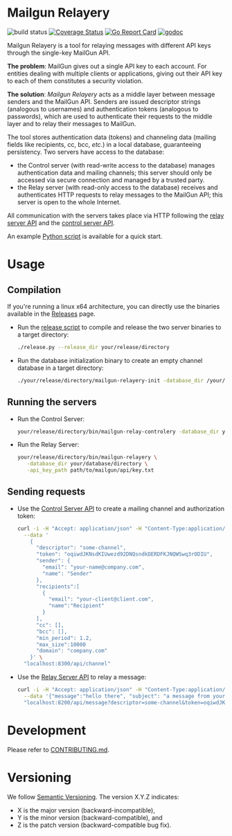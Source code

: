 Mailgun Relayery
================

![build status](https://travis-ci.com/Parquery/mailgun-relayery.svg?branch=master)
[![Coverage Status](https://coveralls.io/repos/github/Parquery/mailgun-relayery/badge.svg?branch=master)](https://coveralls.io/github/Parquery/mailgun-relayery?branch=master)
[![Go Report Card](https://goreportcard.com/badge/github.com/Parquery/mailgun-relayery)](https://goreportcard.com/report/github.com/Parquery/mailgun-relayery)
[![godoc](https://img.shields.io/badge/godoc-reference-5272B4.svg)](https://godoc.org/github.com/Parquery/mailgun-relayery)

Mailgun Relayery is a tool for relaying messages with different API keys through the single-key MailGun API.

**The problem**: MailGun gives out a single API key to each account. For entities dealing with multiple clients or 
applications, giving out their API key to each of them constitutes a security violation.

**The solution**: _Mailgun Relayery_ acts as a middle layer between message senders and the MailGun API.
Senders are issued descriptor strings (analogous to usernames) and authentication tokens (analogous to 
passwords), which are used to authenticate their requests to the middle layer and to relay their messages to MailGun.

The tool stores authentication data (tokens) and channeling data (mailing fields like recipients, cc, bcc, _etc_.) 
in a local database, guaranteeing persistency. Two servers have access to the database:

* the Control server (with read-write access to the database) manages authentication data and mailing channels; this 
    server should only be accessed via secure connection and managed by a trusted party.
* the Relay server (with read-only access to the database) receives and authenticates HTTP requests to relay 
    messages to the MailGun API; this server is open to the whole Internet.


All communication with the servers takes place via HTTP following the
[relay server API](https://github.com/Parquery/mailgun-relayery/swagger/relay/swagger.yaml) and the
[control server API](https://github.com/Parquery/mailgun-relayery/swagger/control/swagger.yaml).

An example [Python script](https://github.com/Parquery/mailgun-relayery/example.py) is available for a quick start. 


Usage
=====

Compilation
-----------
If you're running a linux x64 architecture, you can directly use the binaries available in 
the [Releases](https://github.com/Parquery/mailgun-relayery/releases) page.

*  Run the [release script](https://github.com/Parquery/mailgun-relayery/release.py) to compile and release the two 
server binaries to a target directory:
  
    ```bash
    ./release.py --release_dir your/release/directory
    ```
*  Run the database initialization binary to create an empty channel database in a target directory:
  
    ```bash
    ./your/release/directory/mailgun-relayery-init -database_dir /your/database/directory
    ```

Running the servers
-------------------

*  Run the Control Server:
  
    ```bash
    your/release/directory/bin/mailgun-relay-controlery -database_dir your/database/directory
    ```

*  Run the Relay Server:
  
    ```bash
    your/release/directory/bin/mailgun-relayery \
       -database_dir your/database/directory \
       -api_key_path path/to/mailgun/api/key.txt
    ```
    
Sending requests
----------------
* Use the [Control Server API](https://github.com/Parquery/mailgun-relayery/swagger/control/swagger.yaml) 
  to create a mailing channel and authorization token:
  
    ```bash
    curl -i -H "Accept: application/json" -H "Content-Type:application/json" -X PUT \
      --data '
        {
          "descriptor": "some-channel",
          "token": "oqiwdJKNsdKIUwezd92DNQsndkDERDFKJNQWSwq3rODIU",
          "sender": {
            "email": "your-name@company.com",
            "name": "Sender"
          },
          "recipients":[
            {
              "email": "your-client@client.com",
              "name":"Recipient"
            }
          ],
          "cc": [],
          "bcc": [],
          "min_period": 1.2,
          "max_size":10000
          "domain": "company.com"
        }' \
      "localhost:8300/api/channel"
    ```
     
* Use the [Relay Server API](https://github.com/Parquery/mailgun-relayery/swagger/relay/swagger.yaml) 
  to relay a message:
  
    ```bash
    curl -i -H "Accept: application/json" -H "Content-Type:application/json" -X POST \
      --data '{"message":"hello there", "subject": "a message from your friend"}' \
      "localhost:8200/api/message?descriptor=some-channel&token=oqiwdJKNsdKIUwezd92DNQsndkDERDFKJNQWSwq3rODIU"
    ```
     
Development
===========
Please refer to [CONTRIBUTING.md](https://github.com/Parquery/mailgun-relayery/blob/master/CONTRIBUTING.md).

Versioning
==========
We follow [Semantic Versioning](http://semver.org/spec/v1.0.0.html).
The version X.Y.Z indicates:

* X is the major version (backward-incompatible),
* Y is the minor version (backward-compatible), and
* Z is the patch version (backward-compatible bug fix).
